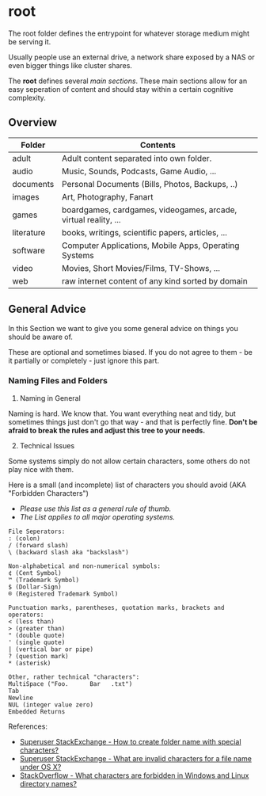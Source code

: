 # root

The root folder defines the entrypoint for whatever storage medium might be serving it.

Usually people use an external drive, a network share exposed by a NAS or even bigger things like cluster shares.

The **root** defines several *main sections*. These main sections allow for an easy seperation of content and should stay within a certain cognitive complexity.



## Overview

| Folder     | Contents                                                     |
| ---------- | ------------------------------------------------------------ |
| adult      | Adult content separated into own folder.                     |
| audio      | Music, Sounds, Podcasts, Game Audio, ...                     |
| documents  | Personal Documents (Bills, Photos, Backups, ..)              |
| images     | Art, Photography, Fanart                                     |
| games      | boardgames, cardgames, videogames, arcade, virtual reality, ... |
| literature | books, writings, scientific papers, articles, ...            |
| software   | Computer Applications, Mobile Apps, Operating Systems        |
| video      | Movies, Short Movies/Films, TV-Shows, ...                    |
| web        | raw internet content of any kind sorted by domain            |



## General Advice

In this Section we want to give you some general advice on things you should be aware of.

These are optional and sometimes biased. If you do not agree to them - be it partially or completely -  just ignore this part.

### Naming Files and Folders

1. Naming in General

Naming is hard. We know that. You want everything neat and tidy, but sometimes things just don't go that way - and that is perfectly fine.  **Don't be afraid to break the rules and adjust this tree to your needs.**

2. Technical Issues

Some systems simply do not allow certain characters, some others do not play nice with them.

Here is a small (and incomplete) list of characters you should avoid (AKA "Forbidden Characters")

- *Please use this list as a general rule of thumb.*
- *The List applies to all major operating systems.*

```
File Seperators:
: (colon)
/ (forward slash)
\ (backward slash aka "backslash")

Non-alphabetical and non-numerical symbols:
¢ (Cent Symbol)
™ (Trademark Symbol)
$ (Dollar-Sign)
® (Registered Trademark Symbol)

Punctuation marks, parentheses, quotation marks, brackets and operators:
< (less than)
> (greater than)
" (double quote)
' (single quote)
| (vertical bar or pipe)
? (question mark)
* (asterisk)

Other, rather technical "characters":
MultiSpace ("Foo.      Bar   .txt")
Tab
Newline
NUL (integer value zero)
Embedded Returns
```

References:

- [Superuser StackExchange - How to create folder name with special characters?](https://superuser.com/a/1112140)
- [Superuser StackExchange - What are invalid characters for a file name under OS X?](https://superuser.com/questions/326103/what-are-invalid-characters-for-a-file-name-under-os-x)
- [StackOverflow - What characters are forbidden in Windows and Linux directory names?](https://stackoverflow.com/a/31976060)
